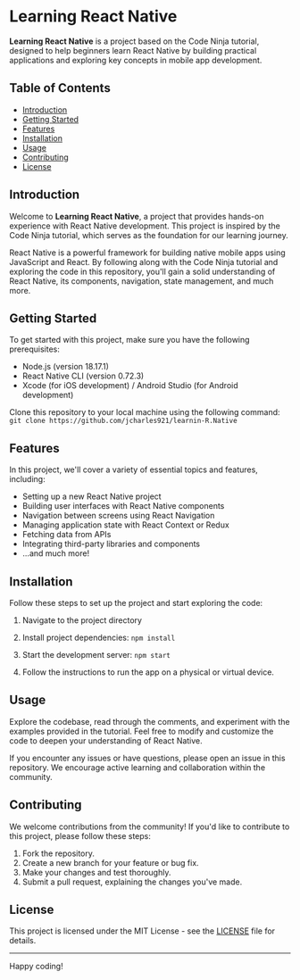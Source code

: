 # Learning React Native

**Learning React Native** is a project based on the Code Ninja tutorial, designed to help beginners learn React Native by building practical applications and exploring key concepts in mobile app development.

## Table of Contents

- [Introduction](#introduction)
- [Getting Started](#getting-started)
- [Features](#features)
- [Installation](#installation)
- [Usage](#usage)
- [Contributing](#contributing)
- [License](#license)

## Introduction

Welcome to **Learning React Native**, a project that provides hands-on experience with React Native development. This project is inspired by the Code Ninja tutorial, which serves as the foundation for our learning journey.

React Native is a powerful framework for building native mobile apps using JavaScript and React. By following along with the Code Ninja tutorial and exploring the code in this repository, you'll gain a solid understanding of React Native, its components, navigation, state management, and much more.

## Getting Started

To get started with this project, make sure you have the following prerequisites:

- Node.js (version 18.17.1)
- React Native CLI (version 0.72.3)
- Xcode (for iOS development) / Android Studio (for Android development)

Clone this repository to your local machine using the following command: `git clone https://github.com/jcharles921/learnin-R.Native `

## Features

In this project, we'll cover a variety of essential topics and features, including:

- Setting up a new React Native project
- Building user interfaces with React Native components
- Navigation between screens using React Navigation
- Managing application state with React Context or Redux
- Fetching data from APIs
- Integrating third-party libraries and components
- ...and much more!

## Installation

Follow these steps to set up the project and start exploring the code:

1. Navigate to the project directory

2. Install project dependencies: `npm install`

3. Start the development server: `npm start`


4. Follow the instructions to run the app on a physical or virtual device.

## Usage

Explore the codebase, read through the comments, and experiment with the examples provided in the tutorial. Feel free to modify and customize the code to deepen your understanding of React Native.

If you encounter any issues or have questions, please open an issue in this repository. We encourage active learning and collaboration within the community.

## Contributing

We welcome contributions from the community! If you'd like to contribute to this project, please follow these steps:

1. Fork the repository.
2. Create a new branch for your feature or bug fix.
3. Make your changes and test thoroughly.
4. Submit a pull request, explaining the changes you've made.

## License

This project is licensed under the MIT License - see the [LICENSE](LICENSE) file for details.

---

Happy coding!





